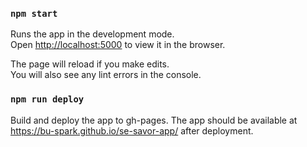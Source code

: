 ### `npm start`

Runs the app in the development mode.\
Open [http://localhost:5000](http://localhost:5000) to view it in the browser.

The page will reload if you make edits.\
You will also see any lint errors in the console.

### `npm run deploy`

Build and deploy the app to gh-pages.
The app should be available at https://bu-spark.github.io/se-savor-app/ after deployment. 
